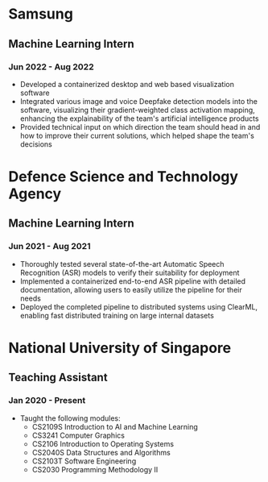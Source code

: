 # Samsung

## Machine Learning Intern

### Jun 2022 - Aug 2022

- Developed a containerized desktop and web based visualization software
- Integrated various image and voice Deepfake detection models into the software, visualizing their gradient-weighted class activation mapping, enhancing the explainability of the team's artificial intelligence products
- Provided technical input on which direction the team should head in and how to improve their current solutions, which helped shape the team's decisions

# Defence Science and Technology Agency

## Machine Learning Intern

### Jun 2021 - Aug 2021

- Thoroughly tested several state-of-the-art Automatic Speech Recognition (ASR) models to verify their suitability for deployment
- Implemented a containerized end-to-end ASR pipeline with detailed documentation, allowing users to easily utilize the pipeline for their needs
- Deployed the completed pipeline to distributed systems using ClearML, enabling fast distributed training on large internal datasets

# National University of Singapore

## Teaching Assistant

### Jan 2020 - Present

- Taught the following modules: 
	- CS2109S Introduction to AI and Machine Learning
	- CS3241 Computer Graphics
	- CS2106 Introduction to Operating Systems
	- CS2040S Data Structures and Algorithms
	- CS2103T Software Engineering
	- CS2030 Programming Methodology II
